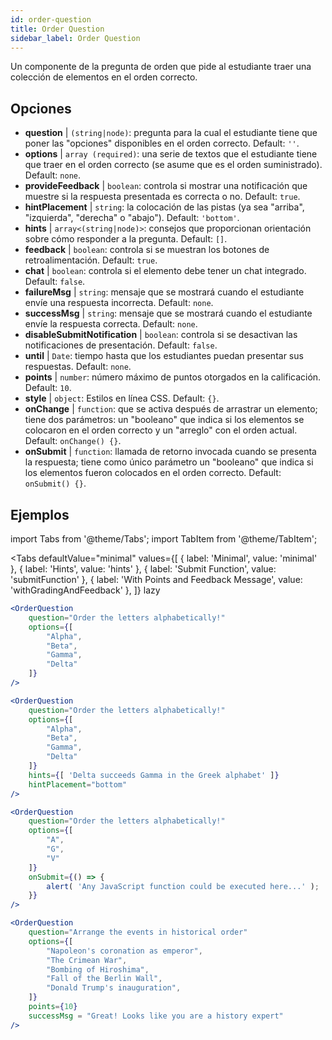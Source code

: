 ```yaml
---
id: order-question
title: Order Question
sidebar_label: Order Question
---
```


Un componente de la pregunta de orden que pide al estudiante traer una colección de elementos en el orden correcto.

## Opciones

* __question__ | `(string|node)`: pregunta para la cual el estudiante tiene que poner las "opciones" disponibles en el orden correcto. Default: `''`.
* __options__ | `array (required)`: una serie de textos que el estudiante tiene que traer en el orden correcto (se asume que es el orden suministrado). Default: `none`.
* __provideFeedback__ | `boolean`: controla si mostrar una notificación que muestre si la respuesta presentada es correcta o no. Default: `true`.
* __hintPlacement__ | `string`: la colocación de las pistas (ya sea "arriba", "izquierda", "derecha" o "abajo"). Default: `'bottom'`.
* __hints__ | `array<(string|node)>`: consejos que proporcionan orientación sobre cómo responder a la pregunta. Default: `[]`.
* __feedback__ | `boolean`: controla si se muestran los botones de retroalimentación. Default: `true`.
* __chat__ | `boolean`: controla si el elemento debe tener un chat integrado. Default: `false`.
* __failureMsg__ | `string`: mensaje que se mostrará cuando el estudiante envíe una respuesta incorrecta. Default: `none`.
* __successMsg__ | `string`: mensaje que se mostrará cuando el estudiante envíe la respuesta correcta. Default: `none`.
* __disableSubmitNotification__ | `boolean`: controla si se desactivan las notificaciones de presentación. Default: `false`.
* __until__ | `Date`: tiempo hasta que los estudiantes puedan presentar sus respuestas. Default: `none`.
* __points__ | `number`: número máximo de puntos otorgados en la calificación. Default: `10`.
* __style__ | `object`: Estilos en línea CSS. Default: `{}`.
* __onChange__ | `function`: que se activa después de arrastrar un elemento; tiene dos parámetros: un "booleano" que indica si los elementos se colocaron en el orden correcto y un "arreglo" con el orden actual. Default: `onChange() {}`.
* __onSubmit__ | `function`: llamada de retorno invocada cuando se presenta la respuesta; tiene como único parámetro un "booleano" que indica si los elementos fueron colocados en el orden correcto. Default: `onSubmit() {}`.


## Ejemplos

import Tabs from '@theme/Tabs';
import TabItem from '@theme/TabItem';

<Tabs
    defaultValue="minimal"
    values={[
        { label: 'Minimal', value: 'minimal' },
        { label: 'Hints', value: 'hints' },
        { label: 'Submit Function', value: 'submitFunction' },
        { label: 'With Points and Feedback Message', value: 'withGradingAndFeedback' },
    ]}
    lazy
>

<TabItem value="minimal">

```jsx live
<OrderQuestion
    question="Order the letters alphabetically!"
    options={[
        "Alpha",
        "Beta",
        "Gamma",
        "Delta"
    ]}
/>
```
</TabItem>

<TabItem value="hints">

```jsx live
<OrderQuestion
    question="Order the letters alphabetically!"
    options={[
        "Alpha",
        "Beta",
        "Gamma",
        "Delta"
    ]}
    hints={[ 'Delta succeeds Gamma in the Greek alphabet' ]}
    hintPlacement="bottom"
/>
```
</TabItem>

<TabItem value="submitFunction">

```jsx live
<OrderQuestion
    question="Order the letters alphabetically!"
    options={[
        "A",
        "G",
        "V"
    ]}
    onSubmit={() => {
        alert( 'Any JavaScript function could be executed here...' );
    }}
/>
```
</TabItem>

<TabItem value="withGradingAndFeedback">

```jsx live
<OrderQuestion
    question="Arrange the events in historical order"
    options={[
        "Napoleon's coronation as emperor",
        "The Crimean War",
        "Bombing of Hiroshima",
        "Fall of the Berlin Wall",
        "Donald Trump's inauguration",
    ]}
    points={10}
    successMsg = "Great! Looks like you are a history expert"
/>
```
</TabItem>

</Tabs>
